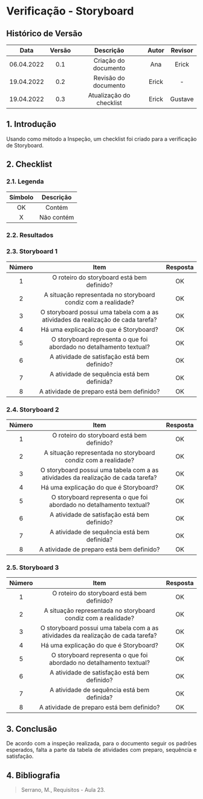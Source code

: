 # Verificação - Storyboard


## Histórico de Versão

|  Data  | Versão | Descrição | Autor | Revisor |
| :----: | :----: | :-------: | :---: | :----:  |
| 06.04.2022 | 0.1 | Criação do documento | Ana | Erick |
| 19.04.2022 | 0.2 | Revisão do documento | Erick | - |
| 19.04.2022 | 0.3 | Atualização do checklist | Erick | Gustave |

## 1. Introdução
<p style="text-align: justify;">Usando como método a Inspeção, um checklist foi criado para a verificação de Storyboard.
</p>

## 2. Checklist

### 2.1. Legenda

| Símbolo | Descrição |
| :-----: | :-------: |
| OK  | Contém  |
| X | Não contém  |

### 2.2. Resultados

### 2.3. Storyboard 1

| Número | Item | Resposta |
|:----:|:----:|:----:|
|1|O roteiro do storyboard está bem definido?|OK|
|2|A situação representada no storyboard condiz com a realidade?|OK|
|3|O storyboard possui uma tabela com a as atividades da realização de cada tarefa?|OK|
|4|Há uma explicação do que é Storyboard?|OK|
|5|O storyboard representa o que foi abordado no detalhamento textual?|OK|
|6|A atividade de satisfação está bem definido?|OK|
|7|A atividade de sequência está bem definida?|OK|
|8|A atividade de preparo está bem definido?|OK|

### 2.4. Storyboard 2

| Número | Item | Resposta |
|:----:|:----:|:----:|
|1|O roteiro do storyboard está bem definido?|OK|
|2|A situação representada no storyboard condiz com a realidade?|OK|
|3|O storyboard possui uma tabela com a as atividades da realização de cada tarefa?|OK|
|4|Há uma explicação do que é Storyboard?|OK|
|5|O storyboard representa o que foi abordado no detalhamento textual?|OK|
|6|A atividade de satisfação está bem definido?|OK|
|7|A atividade de sequência está bem definida?|OK|
|8|A atividade de preparo está bem definido?|OK|

### 2.5. Storyboard 3

| Número | Item | Resposta |
|:----:|:----:|:----:|
|1|O roteiro do storyboard está bem definido?|OK|
|2|A situação representada no storyboard condiz com a realidade?|OK|
|3|O storyboard possui uma tabela com a as atividades da realização de cada tarefa?|OK|
|4|Há uma explicação do que é Storyboard?|OK|
|5|O storyboard representa o que foi abordado no detalhamento textual?|OK|
|6|A atividade de satisfação está bem definido?|OK|
|7|A atividade de sequência está bem definida?|OK|
|8|A atividade de preparo está bem definido?|OK|

## 3. Conclusão
<p style="text-align: justify;">De acordo com a inspeção realizada, para o documento seguir os padrões esperados, falta a parte da tabela de atividades com preparo, sequência e satisfação.
</p>

## 4. Bibliografia
> Serrano, M., Requisitos - Aula 23.